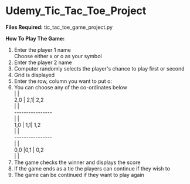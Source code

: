 # Udemy_Tic_Tac_Toe_Project

**Files Required:**
tic_tac_toe_game_project.py

**How To Play The Game:**

1. Enter the player 1 name</br>
Choose either x or o as your symbol</br>
2. Enter the player 2 name</br>
3. Computer randomly selects the player's chance to play first or second</br>
4. Grid is displayed</br>
5. Enter the row, column you want to put o:</br>
6. You can choose any of the co-ordinates below</br>
     |    |     </br>
 2,0 | 2,1| 2,2 </br>
     |    |     </br>
----------------</br>
     |    |     </br>
 1,0 | 1,1| 1,2 </br>
     |    |     </br>
----------------</br>
     |    |     </br>
 0,0 |0,1 | 0,2 </br>
     |    |     </br>
7. The game checks the winner and displays the score</br>
8. If the game  ends as a tie the players can continue if they wish to</br>
9. The game can be continued if they want to play again</br>
